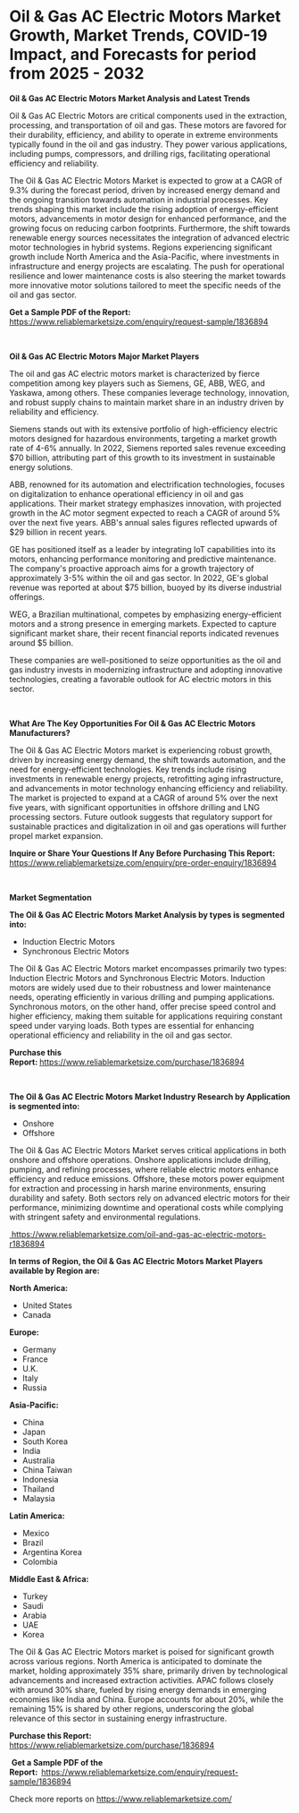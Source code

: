 <p><h1>Oil & Gas AC Electric Motors Market Growth, Market Trends, COVID-19 Impact, and Forecasts for period from 2025 - 2032</h1></p><p><strong>Oil & Gas AC Electric Motors Market Analysis and Latest Trends</strong></p>
<p><p>Oil & Gas AC Electric Motors are critical components used in the extraction, processing, and transportation of oil and gas. These motors are favored for their durability, efficiency, and ability to operate in extreme environments typically found in the oil and gas industry. They power various applications, including pumps, compressors, and drilling rigs, facilitating operational efficiency and reliability.</p><p>The Oil & Gas AC Electric Motors Market is expected to grow at a CAGR of 9.3% during the forecast period, driven by increased energy demand and the ongoing transition towards automation in industrial processes. Key trends shaping this market include the rising adoption of energy-efficient motors, advancements in motor design for enhanced performance, and the growing focus on reducing carbon footprints. Furthermore, the shift towards renewable energy sources necessitates the integration of advanced electric motor technologies in hybrid systems. Regions experiencing significant growth include North America and the Asia-Pacific, where investments in infrastructure and energy projects are escalating. The push for operational resilience and lower maintenance costs is also steering the market towards more innovative motor solutions tailored to meet the specific needs of the oil and gas sector.</p></p>
<p><strong>Get a Sample PDF of the Report:&nbsp;</strong> <a href="https://www.reliablemarketsize.com/enquiry/request-sample/1836894?utm_campaign=3574&utm_medium=2&utm_source=Github&utm_content=ia&utm_term=26032025&utm_id=oil-gas-ac-electric-motors">https://www.reliablemarketsize.com/enquiry/request-sample/1836894</a></p>
<p>&nbsp;</p>
<p><strong>Oil & Gas AC Electric Motors Major Market Players</strong></p>
<p><p>The oil and gas AC electric motors market is characterized by fierce competition among key players such as Siemens, GE, ABB, WEG, and Yaskawa, among others. These companies leverage technology, innovation, and robust supply chains to maintain market share in an industry driven by reliability and efficiency.</p><p>Siemens stands out with its extensive portfolio of high-efficiency electric motors designed for hazardous environments, targeting a market growth rate of 4-6% annually. In 2022, Siemens reported sales revenue exceeding $70 billion, attributing part of this growth to its investment in sustainable energy solutions.</p><p>ABB, renowned for its automation and electrification technologies, focuses on digitalization to enhance operational efficiency in oil and gas applications. Their market strategy emphasizes innovation, with projected growth in the AC motor segment expected to reach a CAGR of around 5% over the next five years. ABB's annual sales figures reflected upwards of $29 billion in recent years.</p><p>GE has positioned itself as a leader by integrating IoT capabilities into its motors, enhancing performance monitoring and predictive maintenance. The company's proactive approach aims for a growth trajectory of approximately 3-5% within the oil and gas sector. In 2022, GE's global revenue was reported at about $75 billion, buoyed by its diverse industrial offerings.</p><p>WEG, a Brazilian multinational, competes by emphasizing energy-efficient motors and a strong presence in emerging markets. Expected to capture significant market share, their recent financial reports indicated revenues around $5 billion.</p><p>These companies are well-positioned to seize opportunities as the oil and gas industry invests in modernizing infrastructure and adopting innovative technologies, creating a favorable outlook for AC electric motors in this sector.</p></p>
<p>&nbsp;</p>
<p><strong>What Are The Key Opportunities For Oil & Gas AC Electric Motors Manufacturers?</strong></p>
<p><p>The Oil & Gas AC Electric Motors market is experiencing robust growth, driven by increasing energy demand, the shift towards automation, and the need for energy-efficient technologies. Key trends include rising investments in renewable energy projects, retrofitting aging infrastructure, and advancements in motor technology enhancing efficiency and reliability. The market is projected to expand at a CAGR of around 5% over the next five years, with significant opportunities in offshore drilling and LNG processing sectors. Future outlook suggests that regulatory support for sustainable practices and digitalization in oil and gas operations will further propel market expansion.</p></p>
<p><strong>Inquire or Share Your Questions If Any Before Purchasing This Report:</strong> <a href="https://www.reliablemarketsize.com/enquiry/pre-order-enquiry/1836894?utm_campaign=3574&utm_medium=2&utm_source=Github&utm_content=ia&utm_term=26032025&utm_id=oil-gas-ac-electric-motors">https://www.reliablemarketsize.com/enquiry/pre-order-enquiry/1836894</a></p>
<p>&nbsp;</p>
<p><strong>Market Segmentation</strong></p>
<p><strong>The Oil & Gas AC Electric Motors Market Analysis by types is segmented into:</strong></p>
<p><ul><li>Induction Electric Motors</li><li>Synchronous Electric Motors</li></ul></p>
<p><p>The Oil & Gas AC Electric Motors market encompasses primarily two types: Induction Electric Motors and Synchronous Electric Motors. Induction motors are widely used due to their robustness and lower maintenance needs, operating efficiently in various drilling and pumping applications. Synchronous motors, on the other hand, offer precise speed control and higher efficiency, making them suitable for applications requiring constant speed under varying loads. Both types are essential for enhancing operational efficiency and reliability in the oil and gas sector.</p></p>
<p><strong>Purchase this Report:&nbsp;</strong><a href="https://www.reliablemarketsize.com/purchase/1836894?utm_campaign=3574&utm_medium=2&utm_source=Github&utm_content=ia&utm_term=26032025&utm_id=oil-gas-ac-electric-motors">https://www.reliablemarketsize.com/purchase/1836894</a></p>
<p>&nbsp;</p>
<p><strong>The Oil & Gas AC Electric Motors Market Industry Research by Application is segmented into:</strong></p>
<p><ul><li>Onshore</li><li>Offshore</li></ul></p>
<p><p>The Oil & Gas AC Electric Motors Market serves critical applications in both onshore and offshore operations. Onshore applications include drilling, pumping, and refining processes, where reliable electric motors enhance efficiency and reduce emissions. Offshore, these motors power equipment for extraction and processing in harsh marine environments, ensuring durability and safety. Both sectors rely on advanced electric motors for their performance, minimizing downtime and operational costs while complying with stringent safety and environmental regulations.</p></p>
<p><a href="https://www.reliablemarketsize.com/oil-and-gas-ac-electric-motors-r1836894?utm_campaign=3574&utm_medium=2&utm_source=Github&utm_content=ia&utm_term=26032025&utm_id=oil-gas-ac-electric-motors">&nbsp;https://www.reliablemarketsize.com/oil-and-gas-ac-electric-motors-r1836894</a></p>
<p><strong>In terms of Region, the Oil & Gas AC Electric Motors Market Players available by Region are:</strong></p>
<p>
    <p> <strong> North America: </strong>
        <ul>
            <li>United States</li>
            <li>Canada</li>
        </ul>
        </p> 
    <p> <strong> Europe: </strong>
        <ul>
            <li>Germany</li>
            <li>France</li>
            <li>U.K.</li>
            <li>Italy</li>
            <li>Russia</li>
        </ul>
        </p> 
    <p> <strong> Asia-Pacific: </strong>
        <ul>
            <li>China</li>
            <li>Japan</li>
            <li>South Korea</li>
            <li>India</li>
            <li>Australia</li>
            <li>China Taiwan</li>
            <li>Indonesia</li>
            <li>Thailand</li>
            <li>Malaysia</li>
        </ul>
        </p> 
    <p> <strong> Latin America: </strong>
        <ul>
            <li>Mexico</li>
            <li>Brazil</li>
            <li>Argentina Korea</li>
            <li>Colombia</li>
        </ul>
        </p> 
    <p> <strong> Middle East & Africa: </strong>
        <ul>
            <li>Turkey</li>
            <li>Saudi</li>
            <li>Arabia</li>
            <li>UAE</li>
            <li>Korea</li>
        </ul>
    </p>
    </p>
<p><p>The Oil & Gas AC Electric Motors market is poised for significant growth across various regions. North America is anticipated to dominate the market, holding approximately 35% share, primarily driven by technological advancements and increased extraction activities. APAC follows closely with around 30% share, fueled by rising energy demands in emerging economies like India and China. Europe accounts for about 20%, while the remaining 15% is shared by other regions, underscoring the global relevance of this sector in sustaining energy infrastructure.</p></p>
<p><strong>Purchase this Report: </strong><a href="https://www.reliablemarketsize.com/purchase/1836894?utm_campaign=3574&utm_medium=2&utm_source=Github&utm_content=ia&utm_term=26032025&utm_id=oil-gas-ac-electric-motors">https://www.reliablemarketsize.com/purchase/1836894</a></p>
<p>&nbsp;<strong>Get a Sample PDF of the Report:&nbsp;&nbsp;</strong><a href="https://www.reliablemarketsize.com/enquiry/request-sample/1836894?utm_campaign=3574&utm_medium=2&utm_source=Github&utm_content=ia&utm_term=26032025&utm_id=oil-gas-ac-electric-motors">https://www.reliablemarketsize.com/enquiry/request-sample/1836894</a></p>
<p><strong></strong></p>
<p>Check more reports on <a href="https://www.reliablemarketsize.com/?utm_campaign=3574&utm_medium=2&utm_source=Github&utm_content=ia&utm_term=26032025&utm_id=oil-gas-ac-electric-motors">https://www.reliablemarketsize.com/</a></p>